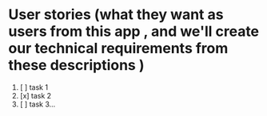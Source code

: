 # User stories (what they want as users from this app , and we'll create our technical requirements from these descriptions )

1. [ ] task 1
1. [x] task 2
1. [ ] task 3...


[//]: # (to preview this file we press ctrl + shift + v)
[//]: # (to preview this file we press ctrl + k + v)
